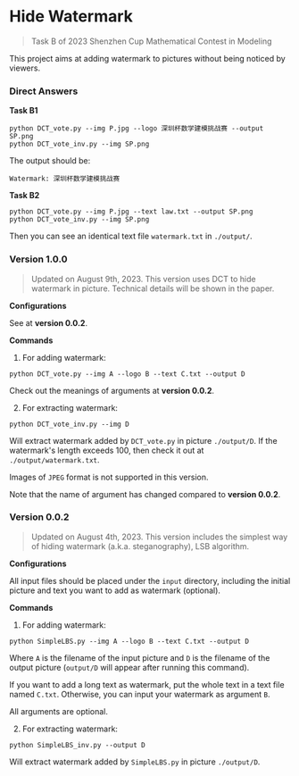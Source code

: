 # Hide Watermark

> Task B of 2023 Shenzhen Cup Mathematical Contest in Modeling

This project aims at adding watermark to pictures without being noticed by viewers.

### Direct Answers

**Task B1**

```plain
python DCT_vote.py --img P.jpg --logo 深圳杯数学建模挑战赛 --output SP.png
python DCT_vote_inv.py --img SP.png
```

The output should be:

```plain
Watermark: 深圳杯数学建模挑战赛
```

**Task B2**

```plain
python DCT_vote.py --img P.jpg --text law.txt --output SP.png
python DCT_vote_inv.py --img SP.png
```

Then you can see an identical text file `watermark.txt` in `./output/`.

### Version 1.0.0

> Updated on August 9th, 2023. This version uses DCT to hide watermark in picture. Technical details will be shown in the paper.

**Configurations**

See at **version 0.0.2**.

**Commands**

1. For adding watermark:

```plain
python DCT_vote.py --img A --logo B --text C.txt --output D
```

Check out the meanings of arguments at **version 0.0.2**.

2. For extracting watermark:

```plain
python DCT_vote_inv.py --img D
```

Will extract watermark added by `DCT_vote.py` in picture `./output/D`. If the watermark's length exceeds 100, then check it out at `./output/watermark.txt`.

Images of `JPEG` format is not supported in this version.

Note that the name of argument has changed compared to **version 0.0.2**.

### Version 0.0.2

> Updated on August 4th, 2023. This version includes the simplest way of hiding watermark (a.k.a. steganography), LSB algorithm.

**Configurations**

All input files should be placed under the `input` directory, including the initial picture and text you want to add as watermark (optional).

**Commands**

1. For adding watermark:

```plain
python SimpleLBS.py --img A --logo B --text C.txt --output D
```

Where `A` is the filename of the input picture and `D` is the filename of the output picture (`output/D` will appear after running this command).

If you want to add a long text as watermark, put the whole text in a text file named `C.txt`. Otherwise, you can input your watermark as argument `B`.

All arguments are optional.

2. For extracting watermark:

```plain
python SimpleLBS_inv.py --output D
```

Will extract watermark added by `SimpleLBS.py` in picture `./output/D`.